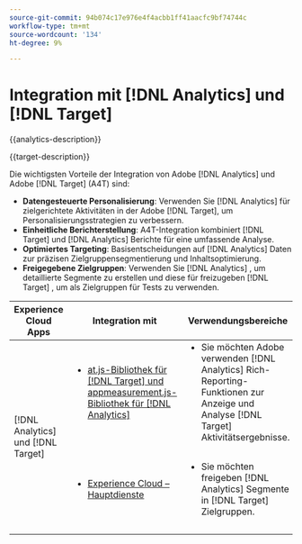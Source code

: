 ```yaml
---
source-git-commit: 94b074c17e976e4f4acbb1ff41aacfc9bf74744c
workflow-type: tm+mt
source-wordcount: '134'
ht-degree: 9%

---
```



# Integration mit [!DNL Analytics] und [!DNL Target]

{{analytics-description}}

{{target-description}}

Die wichtigsten Vorteile der Integration von Adobe [!DNL Analytics] und Adobe [!DNL Target] (A4T) sind:

+ **Datengesteuerte Personalisierung**: Verwenden Sie [!DNL Analytics] für zielgerichtete Aktivitäten in der Adobe [!DNL Target], um Personalisierungsstrategien zu verbessern.
+ **Einheitliche Berichterstellung**: A4T-Integration kombiniert [!DNL Target] und [!DNL Analytics] Berichte für eine umfassende Analyse.
+ **Optimiertes Targeting**: Basisentscheidungen auf [!DNL Analytics] Daten zur präzisen Zielgruppensegmentierung und Inhaltsoptimierung.
+ **Freigegebene Zielgruppen**: Verwenden Sie [!DNL Analytics] , um detaillierte Segmente zu erstellen und diese für freizugeben [!DNL Target] , um als Zielgruppen für Tests zu verwenden.

<table>
    <thead>
            <tr>
                <th>Experience Cloud Apps</th>
                <th>Integration mit</th>
                <th>Verwendungsbereiche</th>
                <th>Häufige Anwendungsfälle</th>
            </tr>
    </thead>
    <tbody>
        <tr>
            <td rowspan="2">[!DNL Analytics] und [!DNL Target]</td>
            <td>
                <ul style="margin-top: 0;">
                    <li><a href="../../integrations/tutorials/analytics-target/analytics-target.md" target="_blank" rel="noreferrer">at.js-Bibliothek für [!DNL Target] und appmeasurement.js-Bibliothek für [!DNL Analytics]</a></li>
                </ul>
            </td>
            <td>
                <ul style="margin-top: 0;">
                    <li>Sie möchten Adobe verwenden [!DNL Analytics] Rich-Reporting-Funktionen zur Anzeige und Analyse [!DNL Target] Aktivitätsergebnisse.</li>
                </ul>
            </td>
            <td>
                <ul style="margin-top: 0;">
                    <li>Empfehlungen für personalisierte Inhalte.</li>
                    <li>A/B-Tests und -Optimierung.</li>
                </ul>
            </td>
        </tr>
        <tr>
            <td>
                <ul style="margin-top: 0;">
                    <li><a href="https://experienceleague.adobe.com/docs/target/using/integrate/mmp.html" target="_blank" rel="noreferrer">Experience Cloud – Hauptdienste</a></li>
                </ul>
            </td>
            <td>
                <ul style="margin-top: 0;">
                    <li>Sie möchten freigeben [!DNL Analytics] Segmente in [!DNL Target] Zielgruppen.</li>
                </ul>
            </td>
            <td>
                <ul style="margin-top: 0;">
                    <li>Freigeben von Konvertersegmenten</li>
                    <li>Freigeben von Inhaltsaffinitätssegmenten</li>
                    <li>Segmentbasierte zielgerichtete Erlebnisse.</li>
                </ul>
            </td>
        </tr>
    </tbody>
</table>
